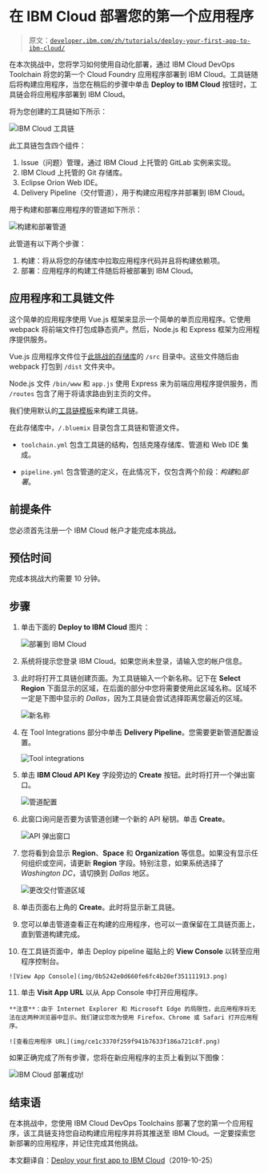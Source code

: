 # 在 IBM Cloud 部署您的第一个应用程序

> 原文：[`developer.ibm.com/zh/tutorials/deploy-your-first-app-to-ibm-cloud/`](https://developer.ibm.com/zh/tutorials/deploy-your-first-app-to-ibm-cloud/)

在本次挑战中，您将学习如何使用自动化部署，通过 IBM Cloud DevOps Toolchain 将您的第一个 Cloud Foundry 应用程序部署到 IBM Cloud。工具链随后将构建应用程序，当您在稍后的步骤中单击 **Deploy to IBM Cloud** 按钮时，工具链会将应用程序部署到 IBM Cloud。

将为您创建的工具链如下所示：

![IBM Cloud 工具链](img/41329c7b506bd05d2c79974609a457e0.png)

此工具链包含四个组件：

1.  Issue（问题）管理，通过 IBM Cloud 上托管的 GitLab 实例来实现。
2.  IBM Cloud 上托管的 Git 存储库。
3.  Eclipse Orion Web IDE。
4.  Delivery Pipeline（交付管道），用于构建应用程序并部署到 IBM Cloud。

用于构建和部署应用程序的管道如下所示：

![构建和部署管道](img/0c073dcf1c50ee9346e2fefb4c4dc826.png)

此管道有以下两个步骤：

1.  构建：将从将您的存储库中拉取应用程序代码并且将构建依赖项。
2.  部署：应用程序的构建工件随后将被部署到 IBM Cloud。

## 应用程序和工具链文件

这个简单的应用程序使用 Vue.js 框架来显示一个简单的单页应用程序。它使用 webpack 将前端文件打包成静态资产。然后，Node.js 和 Express 框架为应用程序提供服务。

Vue.js 应用程序文件位于[此挑战的存储库](https://github.com/omidmeh/ddc-challenge-1)的 `/src` 目录中。这些文件随后由 webpack 打包到 `/dist` 文件夹中。

Node.js 文件 `/bin/www` 和 `app.js` 使用 Express 来为前端应用程序提供服务，而 `/routes` 包含了用于将请求路由到主页的文件。

我们使用默认的[工具链模板](https://github.com/open-toolchain/default-toolchain)来构建工具链。

在此存储库中，`/.bluemix` 目录包含工具链和管道文件。

*   `toolchain.yml` 包含工具链的结构，包括克隆存储库、管道和 Web IDE 集成。

*   `pipeline.yml` 包含管道的定义，在此情况下，仅包含两个阶段：*构建*和*部署*。

## 前提条件

您必须首先注册一个 IBM Cloud 帐户才能完成本挑战。

## 预估时间

完成本挑战大约需要 10 分钟。

## 步骤

1.  单击下面的 **Deploy to IBM Cloud** 图片：

    ![部署到 IBM Cloud](https://cloud.ibm.com/devops/setup/deploy?repository=https://github.com/omidmeh/ddc-challenge-1.git&branch=master&cm_sp=ibmdev-_-developer-tutorials-_-cloudreg)

2.  系统将提示您登录 IBM Cloud。如果您尚未登录，请输入您的帐户信息。

3.  此时将打开工具链创建页面。为工具链输入一个新名称。记下在 **Select Region** 下面显示的区域，在后面的部分中您将需要使用此区域名称。区域不一定是下图中显示的 *Dallas*，因为工具链会尝试选择距离您最近的区域。

    ![新名称](img/2742a5a506202d497bca3c61cd9f14f7.png)

4.  在 Tool Integrations 部分中单击 **Delivery Pipeline**。您需要更新管道配置设置。

    ![Tool integrations](img/bbc68ce445c82aae92fed5b7376d4e1e.png)

5.  单击 **IBM Cloud API Key** 字段旁边的 **Create** 按钮。此时将打开一个弹出窗口。

    ![管道配置](img/0bac4d528463a763378224e3bd22229e.png)

6.  此窗口询问是否要为该管道创建一个新的 API 秘钥。单击 **Create**。

    ![API 弹出窗口](img/d824b516dcfe6ace355a03af4097da71.png)

7.  您将看到会显示 **Region**、**Space** 和 **Organization** 等信息。如果没有显示任何组织或空间，请更新 **Region** 字段。特别注意，如果系统选择了 *Washington DC*，请切换到 *Dallas* 地区。

    ![更改交付管道区域](img/86d356052653b750a7ea10729bcdb1a2.png)

8.  单击页面右上角的 **Create**。此时将显示新工具链。

9.  您可以单击管道查看正在构建的应用程序，也可以一直保留在工具链页面上，直到管道构建完成。
10.  在工具链页面中，单击 Deploy pipeline 磁贴上的 **View Console** 以转至应用程序控制台。

    ![View App Console](img/0b5242e0d660fe6fc4b20ef351111913.png)

11.  单击 **Visit App URL** 以从 App Console 中打开应用程序。

    **注意**：由于 Internet Explorer 和 Microsoft Edge 的局限性，此应用程序将无法在这两种浏览器中显示。我们建议您改为使用 Firefox、Chrome 或 Safari 打开应用程序。

    ![查看应用程序 URL](img/ce1c3370f259f941b7633f186a721c8f.png)

如果正确完成了所有步骤，您将在新应用程序的主页上看到以下图像：

![IBM Cloud 部署成功!](img/c671e5b2da96d73b11d5e6c40ae23724.png)

## 结束语

在本挑战中，您使用 IBM Cloud DevOps Toolchains 部署了您的第一个应用程序，该工具链支持您自动构建应用程序并将其推送至 IBM Cloud。一定要探索您新部署的应用程序，并记住完成其他挑战。

本文翻译自：[Deploy your first app to IBM Cloud](https://developer.ibm.com/technologies/devops/tutorials/deploy-your-first-app-to-ibm-cloud)（2019-10-25）